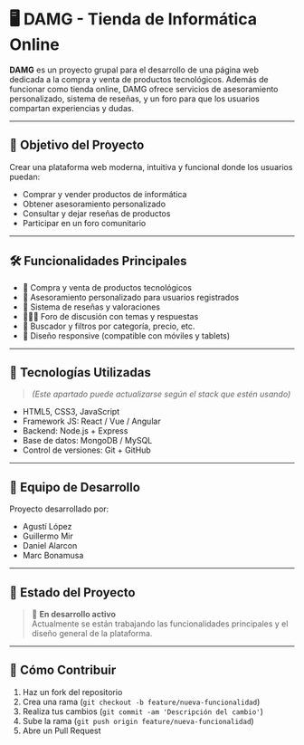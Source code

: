 # 🖥️ DAMG - Tienda de Informática Online

**DAMG** es un proyecto grupal para el desarrollo de una página web dedicada a la compra y venta de productos tecnológicos. Además de funcionar como tienda online, DAMG ofrece servicios de asesoramiento personalizado, sistema de reseñas, y un foro para que los usuarios compartan experiencias y dudas.

---

## 🚀 Objetivo del Proyecto

Crear una plataforma web moderna, intuitiva y funcional donde los usuarios puedan:

- Comprar y vender productos de informática
- Obtener asesoramiento personalizado
- Consultar y dejar reseñas de productos
- Participar en un foro comunitario

---

## 🛠️ Funcionalidades Principales

- 🛒 Compra y venta de productos tecnológicos
- 💬 Asesoramiento personalizado para usuarios registrados
- 🌟 Sistema de reseñas y valoraciones
- 🧑‍🤝‍🧑 Foro de discusión con temas y respuestas
- 🔎 Buscador y filtros por categoría, precio, etc.
- 📱 Diseño responsive (compatible con móviles y tablets)

---

## 🧪 Tecnologías Utilizadas

> *(Este apartado puede actualizarse según el stack que estén usando)*

- HTML5, CSS3, JavaScript
- Framework JS: React / Vue / Angular
- Backend: Node.js + Express
- Base de datos: MongoDB / MySQL
- Control de versiones: Git + GitHub

---

## 👥 Equipo de Desarrollo

Proyecto desarrollado por:

- Agustí López
- Guillermo Mir
- Daniel Alarcon
- Marc Bonamusa

---

## 🧩 Estado del Proyecto

> 🚧 **En desarrollo activo**  
Actualmente se están trabajando las funcionalidades principales y el diseño general de la plataforma.

---

## 📌 Cómo Contribuir

1. Haz un fork del repositorio
2. Crea una rama (`git checkout -b feature/nueva-funcionalidad`)
3. Realiza tus cambios (`git commit -am 'Descripción del cambio'`)
4. Sube la rama (`git push origin feature/nueva-funcionalidad`)
5. Abre un Pull Request
